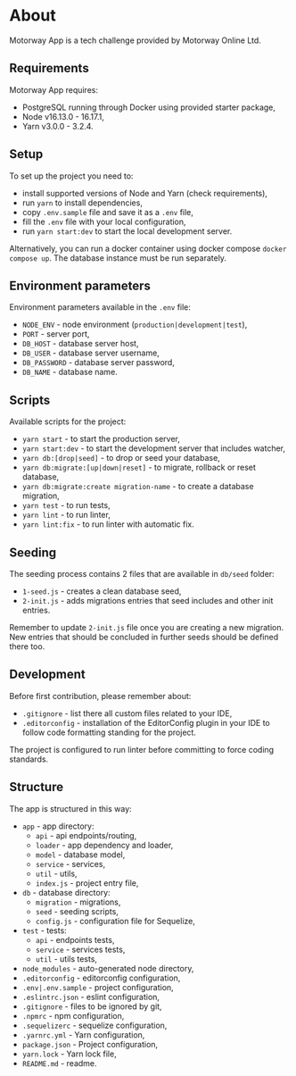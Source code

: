 # About

Motorway App is a tech challenge provided by Motorway Online Ltd.

## Requirements

Motorway App requires:
* PostgreSQL running through Docker using provided starter package,
* Node v16.13.0 - 16.17.1,
* Yarn v3.0.0 - 3.2.4.

## Setup

To set up the project you need to:
* install supported versions of Node and Yarn (check requirements),
* run `yarn` to install dependencies,
* copy `.env.sample` file and save it as a `.env` file,
* fill the `.env` file with your local configuration,
* run `yarn start:dev` to start the local development server.

Alternatively, you can run a docker container using docker compose `docker compose up`. The database instance must be run separately. 

## Environment parameters

Environment parameters available in the `.env` file:
* `NODE_ENV` - node environment (`production|development|test`),
* `PORT` - server port,
* `DB_HOST` - database server host,
* `DB_USER` - database server username,
* `DB_PASSWORD` - database server password,
* `DB_NAME` - database name.

## Scripts

Available scripts for the project:
* `yarn start` - to start the production server,
* `yarn start:dev` - to start the development server that includes watcher,
* `yarn db:[drop|seed]` - to drop or seed your database,
* `yarn db:migrate:[up|down|reset]` - to migrate, rollback or reset database,
* `yarn db:migrate:create migration-name` - to create a database migration,
* `yarn test` - to run tests,
* `yarn lint` - to run linter,
* `yarn lint:fix` - to run linter with automatic fix.

## Seeding

The seeding process contains 2 files that are available in `db/seed` folder:
* `1-seed.js` - creates a clean database seed,
* `2-init.js` - adds migrations entries that seed includes and other init entries.

Remember to update `2-init.js` file once you are creating a new migration. New entries that should be concluded in further seeds should be defined there too.

## Development

Before first contribution, please remember about:
* `.gitignore` - list there all custom files related to your IDE,
* `.editorconfig` - installation of the EditorConfig plugin in your IDE to follow code formatting standing for the project.

The project is configured to run linter before committing to force coding standards.

## Structure

The app is structured in this way:
* `app` - app directory:
	* `api` - api endpoints/routing,
	* `loader` - app dependency and loader,
	* `model` - database model,
	* `service` - services,
	* `util` - utils,
	* `index.js` - project entry file,
* `db` - database directory:
	* `migration` - migrations,
	* `seed` - seeding scripts,
	* `config.js` - configuration file for Sequelize,
* `test` - tests:
	* `api` - endpoints tests,
	* `service` - services tests,
	* `util` - utils tests,
* `node_modules` - auto-generated node directory,
* `.editorconfig` - editorconfig configuration,
* `.env|.env.sample` - project configuration,
* `.eslintrc.json` - eslint configuration,
* `.gitignore` - files to be ignored by git,
* `.npmrc` - npm configuration,
* `.sequelizerc` - sequelize configuration,
* `.yarnrc.yml` - Yarn configuration,
* `package.json` - Project configuration,
* `yarn.lock` - Yarn lock file,
* `README.md` - readme.
